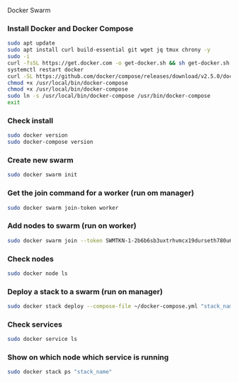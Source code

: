 Docker Swarm

### Install Docker and Docker Compose
```Bash
sudo apt update
sudo apt install curl build-essential git wget jq tmux chrony -y
sudo -i
curl -fsSL https://get.docker.com -o get-docker.sh && sh get-docker.sh
systemctl restart docker
curl -SL https://github.com/docker/compose/releases/download/v2.5.0/docker-compose-linux-x86_64 -o /usr/local/bin/docker-compose
chmod +x /usr/local/bin/docker-compose
chmod +x /usr/local/bin/docker-compose
sudo ln -s /usr/local/bin/docker-compose /usr/bin/docker-compose
exit
```
### Check install
```Bash
sudo docker version
sudo docker-compose version
```
### Create new swarm
```Bash
sudo docker swarm init
```
### Get the join command for a worker (run om manager)
```Bash
sudo docker swarm join-token worker
```
### Add nodes to swarm (run on worker)
```Bash
sudo docker swarm join --token SWMTKN-1-2b6b6sb3uxtrhvmcx19durseth780u60qivb4scoz8xjgekygq-4ehgkqlxcpknteax0awsdnvll 192.168.0.29:2377
```
### Check nodes
```Bash
sudo docker node ls
```
### Deploy a stack to a swarm (run on manager)
```Bash
sudo docker stack deploy --compose-file ~/docker-compose.yml "stack_name"
```
### Check services
```Bash
sudo docker service ls
```
### Show on which node which service is running
```Bash
sudo docker stack ps "stack_name"
```
